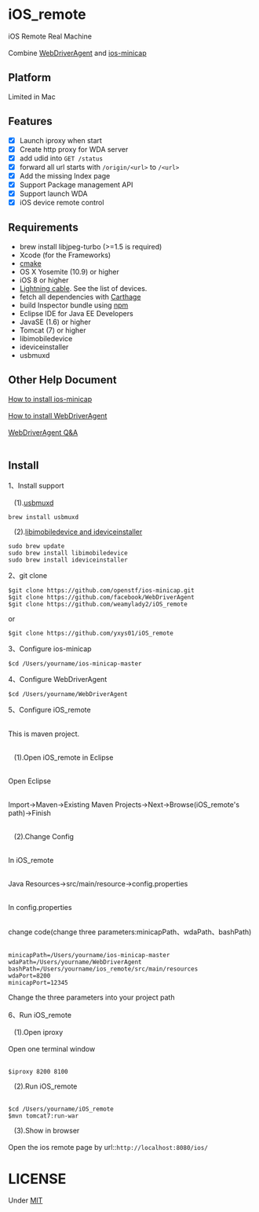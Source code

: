 # iOS_remote
iOS Remote Real Machine</br></br>
Combine [WebDriverAgent](https://github.com/facebook/WebDriverAgent) and [ios-minicap](https://github.com/openstf/ios-minicap) 

## Platform
Limited in Mac

## Features
- [x] Launch iproxy when start
- [x] Create http proxy for WDA server
- [x] add udid into `GET /status`
- [x] forward all url starts with `/origin/<url>` to `/<url>`
- [x] Add the missing Index page
- [x] Support Package management API
- [x] Support launch WDA
- [x] iOS device remote control

## Requirements
* brew install libjpeg-turbo (>=1.5 is required)
* Xcode (for the Frameworks)
* [cmake](https://cmake.org/)
* OS X Yosemite (10.9) or higher
* iOS 8 or higher
* [Lightning cable](https://en.wikipedia.org/wiki/Lightning_(connector)). See the list of devices.
* fetch all dependencies with [Carthage](https://github.com/Carthage/Carthage)
* build Inspector bundle using [npm](https://www.npmjs.com)
* Eclipse IDE for Java EE Developers
* JavaSE (1.6) or higher
* Tomcat (7) or higher
* libimobiledevice
* ideviceinstaller
* usbmuxd

## Other Help Document
[How to install ios-minicap](http://blog.csdn.net/yxys01/article/details/76442135)</br></br>
[How to install WebDriverAgent](https://testerhome.com/topics/4904)</br></br>
[WebDriverAgent Q&A](https://testerhome.com/topics/9666)</br></br>

## Install
1、Install support</br></br>
&#160; &#160;(1).[usbmuxd](http://blog.csdn.net/yxys01/article/details/77188976)
```
brew install usbmuxd
```
&#160; &#160;(2).[libimobiledevice and ideviceinstaller](http://blog.csdn.net/yxys01/article/details/76868493)
```
sudo brew update
sudo brew install libimobiledevice
sudo brew install ideviceinstaller
```

2、git clone 
```
$git clone https://github.com/openstf/ios-minicap.git
$git clone https://github.com/facebook/WebDriverAgent
$git clone https://github.com/weamylady2/iOS_remote
```
or
```
$git clone https://github.com/yxys01/iOS_remote
```
3、Configure ios-minicap
```
$cd /Users/yourname/ios-minicap-master
```
4、Configure WebDriverAgent
```
$cd /Users/yourname/WebDriverAgent
```
5、Configure iOS_remote</br></br>

This is maven project.</br></br>

&#160; &#160;(1).Open iOS_remote in Eclipse</br></br>

Open Eclipse </br></br>

Import->Maven->Existing Maven Projects->Next->Browse(iOS_remote's path)->Finish</br></br>

&#160; &#160;(2).Change Config</br></br>

In iOS_remote</br></br>

Java Resources->src/main/resource->config.properties</br></br>

In config.properties</br></br>

change code(change three parameters:minicapPath、wdaPath、bashPath)</br></br>
```
minicapPath=/Users/yourname/ios-minicap-master
wdaPath=/Users/yourname/WebDriverAgent
bashPath=/Users/yourname/ios_remote/src/main/resources
wdaPort=8200
minicapPort=12345
```
Change the three parameters into your project path</br></br>
6、Run iOS_remote</br></br>
&#160; &#160;(1).Open iproxy</br></br>
Open one terminal window</br></br>
```
$iproxy 8200 8100
```
&#160; &#160;(2).Run iOS_remote</br></br>
```
$cd /Users/yourname/iOS_remote
$mvn tomcat7:run-war
```
&#160; &#160;(3).Show in browser</br></br>
Open the ios remote page by url::`http://localhost:8080/ios/`


# LICENSE
Under [MIT](LICENSE)

